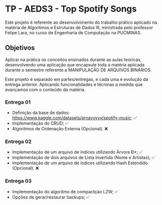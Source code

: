 # TP - AEDS3 - Top Spotify Songs

Este projeto é referente ao desenvolvimento do trabalho prático aplicado na matéria de Algoritmos e Estruturas de Dados III, ministrada pelo professor Felipe Lara, no curso de Engenharia de Computação na PUCMINAS. 

## Objetivos

Aplicar na prática os conceitos ensinados durante as aulas teoricas, desenvolvendo uma aplicação que encapsule toda a matéria aplicada durante o semestre referente a MANIPULAÇÃO DE ARQUIVOS BINÁRIOS.

Este projeto é separado em partes/entregas, e cada uma é evolução da entrega anterior. Aplicando funcionalidades e técninas a medida que avançamos com o conteúdo da matéria.

### Entrega 01

- Definição da base de dados: https://www.kaggle.com/datasets/arnavvvvv/spotify-music; ✅
- Implementação do CRUD; ✅
- Algoritmos de Ordenação Externa (Opcional). ❌

### Entrega 02
- Implementação de um arquivo de índices utilizando Árvore B*; ✅
- Implementação de dois arquivos de Lista Invertida (Nome e Artistas); ✅
- Implementação de um arquivo de índices utilizando Hash Estendido (Opcional). ❌

### Entrega 03
- Implementação do algoritmo de compactção LZW; ✅
- Opções de gerar/restaurar backups; ✅